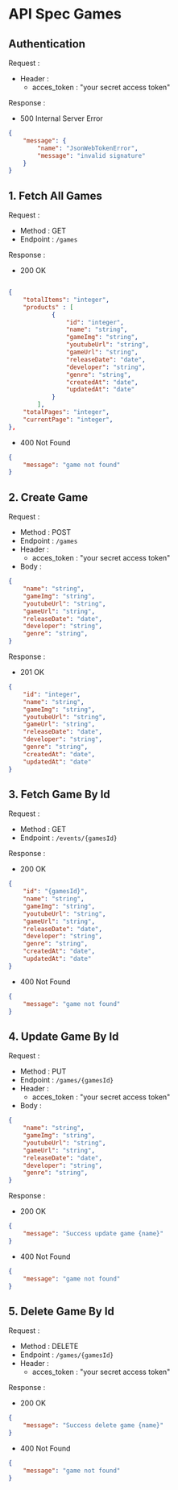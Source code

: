 # API Spec Games

## Authentication

Request :
- Header :
    - acces_token : "your secret access token"

Response : 
- 500 Internal Server Error
```json
{
    "message": {
        "name": "JsonWebTokenError",
        "message": "invalid signature"
    }
}
```

## 1. Fetch All Games
Request :
- Method : GET
- Endpoint : `/games`

Response :
- 200 OK
```json

{
    "totalItems": "integer",
    "products" : [
            {
                "id": "integer",
                "name": "string",
                "gameImg": "string",
                "youtubeUrl": "string",
                "gameUrl": "string",
                "releaseDate": "date",
                "developer": "string",
                "genre": "string",
                "createdAt": "date",
                "updatedAt": "date"
            }
        ],
    "totalPages": "integer",
    "currentPage": "integer",
},

```

- 400 Not Found
```json
{
    "message": "game not found"
}
```

## 2. Create Game
Request :
- Method : POST
- Endpoint : `/games`
- Header :
    - acces_token : "your secret access token"
- Body :
```json
{
    "name": "string",
    "gameImg": "string",
    "youtubeUrl": "string",
    "gameUrl": "string",
    "releaseDate": "date",
    "developer": "string",
    "genre": "string",
}
```

Response :
- 201 OK
```json
{
    "id": "integer",
    "name": "string",
    "gameImg": "string",
    "youtubeUrl": "string",
    "gameUrl": "string",
    "releaseDate": "date",
    "developer": "string",
    "genre": "string",
    "createdAt": "date",
    "updatedAt": "date"
}
```

## 3. Fetch Game By Id
Request :
- Method : GET
- Endpoint : `/events/{gamesId}`

Response :
- 200 OK
```json
{
    "id": "{gamesId}",
    "name": "string",
    "gameImg": "string",
    "youtubeUrl": "string",
    "gameUrl": "string",
    "releaseDate": "date",
    "developer": "string",
    "genre": "string",
    "createdAt": "date",
    "updatedAt": "date"
}
```

- 400 Not Found
```json
{
    "message": "game not found"
}
```

## 4. Update Game By Id
Request :
- Method : PUT
- Endpoint : `/games/{gamesId}`
- Header :
    - acces_token : "your secret access token"
- Body :
```json
{
    "name": "string",
    "gameImg": "string",
    "youtubeUrl": "string",
    "gameUrl": "string",
    "releaseDate": "date",
    "developer": "string",
    "genre": "string",
}
```

Response :
- 200 OK
```json
{
    "message": "Success update game {name}"
}
```

- 400 Not Found
```json
{
    "message": "game not found"
}
```

## 5. Delete Game By Id
Request :
- Method : DELETE
- Endpoint : `/games/{gamesId}`
- Header :
    - acces_token : "your secret access token"

Response :
- 200 OK
```json
{
    "message": "Success delete game {name}"
}
```

- 400 Not Found
```json
{
    "message": "game not found"
}
```